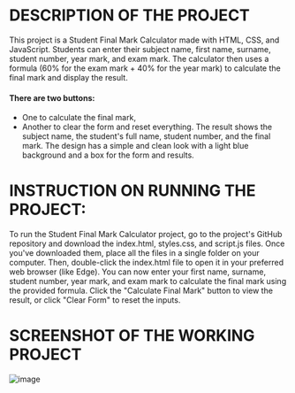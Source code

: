 # DESCRIPTION OF THE PROJECT
This project is a Student Final Mark Calculator made with HTML, CSS, and JavaScript. Students can enter their subject name, first name, surname, student number, year mark, and exam mark. The calculator then uses a formula (60% for the exam mark + 40% for the year mark) to calculate the final mark and display the result.

#### There are two buttons:
* One to calculate the final mark,
* Another to clear the form and reset everything.
The result shows the subject name, the student's full name, student number, and the final mark. The design has a simple and clean look with a light blue background and a box for the form and results.
# INSTRUCTION ON RUNNING THE PROJECT:
To run the Student Final Mark Calculator project, go to the project's GitHub repository and download the index.html, styles.css, and script.js files. Once you've downloaded them, place all the files in a single folder on your computer. Then, double-click the index.html file to open it in your preferred web browser (like Edge). You can now enter your first name, surname, student number, year mark, and exam mark to calculate the final mark using the provided formula. Click the "Calculate Final Mark" button to view the result, or click "Clear Form" to reset the inputs. 
# SCREENSHOT OF THE WORKING PROJECT
![image](https://github.com/user-attachments/assets/fc532049-1204-4f57-b85a-758a19939aa1)







